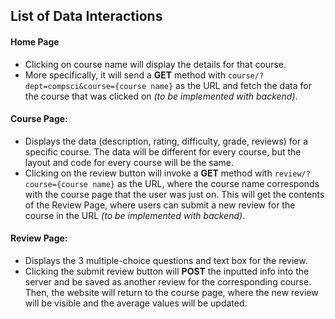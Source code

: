 ## List of Data Interactions

#### Home Page
- Clicking on course name will display the details for that course.
- More specifically, it will send a **GET** method with `course/?dept=compsci&course={course name}` as the URL and fetch the data for the course that was clicked on *(to be implemented with backend)*.

#### Course Page:
- Displays the data (description, rating, difficulty, grade, reviews) for a specific course. The data will be different for every course, but the layout and code for every course will be the same.
- Clicking on the review button will invoke a **GET** method with `review/?course={course name}` as the URL, where the course name corresponds with the course page that the user was just on. This will get the contents of the Review Page, where users can submit a new review for the course in the URL *(to be implemented with backend)*.

#### Review Page:
- Displays the 3 multiple-choice questions and text box for the review.
- Clicking the submit review button will **POST** the inputted info into the server and be saved as another review for the corresponding course. Then, the website will return to the course page, where the new review will be visible and the average values will be updated.